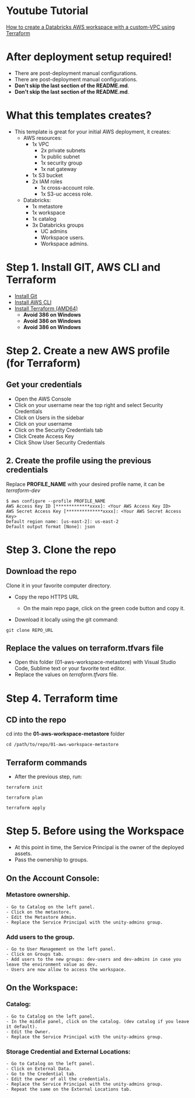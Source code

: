 # Youtube Tutorial

[How to create a Databricks AWS workspace with a custom-VPC using Terraform
](https://www.youtube.com/watch?v=t5vyL1RKXUE)

# After deployment setup required!

* There are post-deployment manual configurations.
* There are post-deployment manual configurations.
* **Don't skip the last section of the README.md**.
* **Don't skip the last section of the README.md**.

# What this templates creates?

- This template is great for your initial AWS deployment, it creates:
    - AWS resources:
        - 1x VPC
            - 2x private subnets
            - 1x public subnet
            - 1x security group
            - 1x nat gateway
        - 1x S3 bucket
        - 2x IAM roles
            - 1x cross-account role.
            - 1x S3-uc access role.
    - Databricks:
        - 1x metastore
        - 1x workspace
        - 1x catalog
        - 3x Databricks groups
            - UC admins
            - Workspace users.
            - Workspace admins.


# Step 1. Install GIT, AWS CLI and Terraform

- [Install Git](https://git-scm.com/book/en/v2/Getting-Started-Installing-Git)
- [Install AWS CLI](https://docs.aws.amazon.com/cli/latest/userguide/getting-started-install.html)
- [Install Terraform (AMD64)](https://developer.hashicorp.com/terraform/install)
    - **Avoid 386 on Windows**
    - **Avoid 386 on Windows**
    - **Avoid 386 on Windows**

# Step 2. Create a new AWS profile (for Terraform)

## Get your credentials

- Open the AWS Console
- Click on your username near the top right and select Security Credentials
- Click on Users in the sidebar
- Click on your username
- Click on the Security Credentials tab
- Click Create Access Key
- Click Show User Security Credentials

## 2. Create the profile using the previous credentials

Replace **PROFILE_NAME** with your desired profile name, it can be *terraform-dev*

```console
$ aws configure --profile PROFILE_NAME
AWS Access Key ID [*************xxxx]: <Your AWS Access Key ID>
AWS Secret Access Key [**************xxxx]: <Your AWS Secret Access Key>
Default region name: [us-east-2]: us-east-2
Default output format [None]: json
```

# Step 3. Clone the repo

## Download the repo

Clone it in your favorite computer directory.

- Copy the repo HTTPS URL
    - On the main repo page, click on the green code button and copy it.

- Download it locally using the git command:
```console
git clone REPO_URL
```

## Replace the values on **terraform.tfvars** file

- Open this folder (01-aws-workspace-metastore) with Visual Studio Code, Sublime text or your favorite text editor.
- Replace the values on *terraform.tfvars* file.


# Step 4. Terraform time

## CD into the repo

cd into the **01-aws-workspace-metastore** folder
```console
cd /path/to/repo/01-aws-workspace-metastore
```

## Terraform commands

- After the previous step, run:

```console
terraform init
```

```console
terraform plan
```

```console
terraform apply
```

# Step 5. Before using the Workspace

- At this point in time, the Service Principal is the owner of the deployed assets.
- Pass the ownership to groups.

## On the Account Console:

### Metastore ownership.
    - Go to Catalog on the left panel.
    - Click on the metastore.
    - Edit the Metastore Admin.
    - Replace the Service Principal with the unity-admins group.

### Add users to the group.
    - Go to User Management on the left panel.
    - Click on Groups tab.
    - Add users to the new groups: dev-users and dev-admins in case you leave the environment value as dev.
    - Users are now allow to access the workspace.

## On the Workspace:

### Catalog:
    - Go to Catalog on the left panel.
    - In the middle panel, click on the catalog. (dev catalog if you leave it default).
    - Edit the Owner.
    - Replace the Service Principal with the unity-admins group.

### Storage Credential and External Locations:
    - Go to Catalog on the left panel.
    - Click on External Data.
    - Go to the Credential tab.
    - Edit the owner of all the credentials.
    - Replace the Service Principal with the unity-admins group.
    - Repeat the same on the External Locations tab.